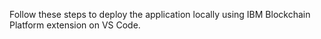 Follow these steps to deploy the application locally using IBM Blockchain Platform extension on VS Code.
